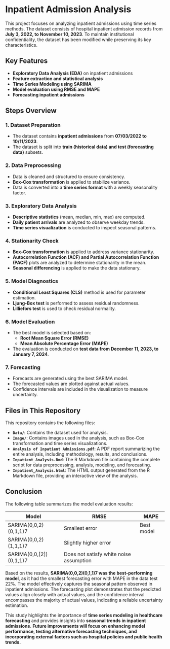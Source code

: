# Inpatient Admission Analysis

This project focuses on analyzing inpatient admissions using time series methods. The dataset consists of hospital inpatient admission records from **July 3, 2022, to November 10, 2023**. To maintain institutional confidentiality, the dataset has been modified while preserving its key characteristics.

## Key Features
* **Exploratory Data Analysis (EDA)** on inpatient admissions
* **Feature extraction and statistical analysis**
* **Time Series Modeling using SARIMA**
* **Model evaluation using RMSE and MAPE**
* **Forecasting inpatient admissions**

## Steps Overview

### 1. Dataset Preparation
* The dataset contains **inpatient admissions** from **07/03/2022 to 10/11/2023**.
* The dataset is split into **train (historical data) and test (forecasting data)** subsets.

### 2. Data Preprocessing
* Data is cleaned and structured to ensure consistency.
* **Box-Cox transformation** is applied to stabilize variance.
* Data is converted into a **time series format** with a weekly seasonality factor.

### 3. Exploratory Data Analysis
* **Descriptive statistics** (mean, median, min, max) are computed.
* **Daily patient arrivals** are analyzed to observe weekday trends.
* **Time series visualization** is conducted to inspect seasonal patterns.

### 4. Stationarity Check
* **Box-Cox transformation** is applied to address variance stationarity.
* **Autocorrelation Function (ACF) and Partial Autocorrelation Function (PACF)** plots are analyzed to determine stationarity in the mean.
* **Seasonal differencing** is applied to make the data stationary.

### 5. Model Diagnostics
* **Conditional Least Squares (CLS)** method is used for parameter estimation.
* **Ljung-Box test** is performed to assess residual randomness.
* **Lilliefors test** is used to check residual normality.

### 6. Model Evaluation
* The best model is selected based on:
  * **Root Mean Square Error (RMSE)**
  * **Mean Absolute Percentage Error (MAPE)**
* The evaluation is conducted on **test data from December 11, 2023, to January 7, 2024**.

### 7. Forecasting
* Forecasts are generated using the best SARIMA model.
* The forecasted values are plotted against actual values.
* Confidence intervals are included in the visualization to measure uncertainty.

## Files in This Repository

This repository contains the following files:

- **`Data/`**: Contains the dataset used for analysis.
- **`Image/`**: Contains images used in the analysis, such as Box-Cox transformation and time series visualizations.
- **`Analysis of Inpatient Admissions.pdf`**: A PDF report summarizing the entire analysis, including methodology, results, and conclusions.
- **`Inpatient_Analysis.Rmd`**: The R Markdown file containing the complete script for data preprocessing, analysis, modeling, and forecasting.
- **`Inpatient_Analysis.html`**: The HTML output generated from the R Markdown file, providing an interactive view of the analysis.

## Conclusion
The following table summarizes the model evaluation results:

| Model          | RMSE  | MAPE  |
|--------------|------|------|
| SARIMA(0,0,2)(0,1,1)7 | Smallest error | Best model |
| SARIMA(0,0,2)(1,1,1)7 | Slightly higher error | |
| SARIMA(0,0,[2])(0,1,1)7 | Does not satisfy white noise assumption | |

Based on the results, **SARIMA(0,0,2)(0,1,1)7 was the best-performing model**, as it had the smallest forecasting error with MAPE in the data test 22%. The model effectively captures the seasonal pattern observed in inpatient admissions. The forecasting plot demonstrates that the predicted values align closely with actual values, and the confidence interval encompasses the majority of actual values, indicating a reliable uncertainty estimation.

This study highlights the importance of **time series modeling in healthcare forecasting** and provides insights into **seasonal trends in inpatient admissions**. **Future improvements will focus on enhancing model performance, testing alternative forecasting techniques, and incorporating external factors such as hospital policies and public health trends.**

